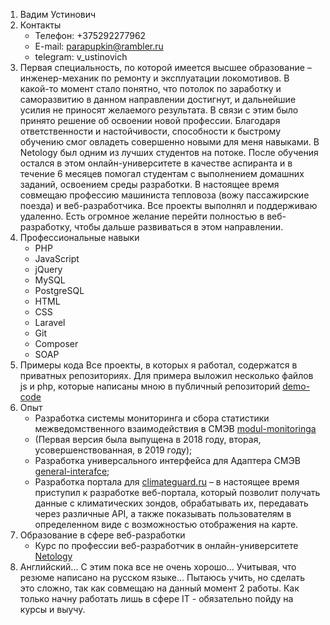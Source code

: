 1. Вадим Устинович
2. Контакты
    * Телефон: +375292277962
    * E-mail: parapupkin@rambler.ru
    * telegram: v_ustinovich
3. Первая специальность, по которой имеется высшее образование – инженер-механик по ремонту и эксплуатации локомотивов. В какой-то момент стало понятно, что потолок по заработку и саморазвитию в данном направлении достигнут, и дальнейшие усилия не приносят желаемого результата. В связи с этим было принято решение об освоении новой профессии. Благодаря ответственности и настойчивости, способности к быстрому обучению смог овладеть совершенно новыми для меня навыками. В Netology был одним из лучших студентов на потоке. После обучения остался в этом онлайн-университете в качестве аспиранта и в течение 6 месяцев помогал студентам с выполнением домашних заданий, освоением среды разработки. В настоящее время совмещаю профессию машиниста тепловоза (вожу пассажирские поезда) и веб-разработчика. Все проекты выполнял и поддерживаю удаленно. Есть огромное желание перейти полностью в веб-разработку, чтобы дальше развиваться в этом направлении.  
4. Профессиональные навыки
	* PHP
    * JavaScript
	* jQuery
	* MySQL
	* PostgreSQL
	* HTML
	* CSS
	* Laravel
	* Git
	* Composer
	* SOAP
5. Примеры кода
	Все проекты, в которых я работал, содержатся в приватных репозиториях. Для примера выложил несколько файлов js и php, которые написаны мною в публичный репозиторий [demo-code](https://bitbucket.org/parapupkin/demo-code/)
6. Опыт
	* Разработка системы мониторинга и сбора статистики межведомственного взаимодействия в СМЭВ [modul-monitoringa](https://hemulen-it.ru/2020/01/03/modul-monitoringa/)
	* (Первая версия была выпущена в 2018 году, вторая, усовершенствованная, в 2019 году);
	* Разработка универсального интерфейса для Адаптера СМЭВ [general-interafce](https://hemulen-it.ru/2019/06/26/general-interafce/);
	* Разработка портала для [climateguard.ru](https://climateguard.ru/) – в настоящее время приступил к разработке веб-портала, который позволит получать данные с климатических зондов, обрабатывать их, передавать через различные API, а также показывать пользователям в определенном виде с возможностью отображения на карте.
7. Образование в сфере веб-разработки
	* Курс по профессии веб-разработчик в онлайн-университете  [Netology](https://netology.ru/)
8. Английский...
	С этим пока все не очень хорошо... Учитывая, что резюме написано на русском языке... Пытаюсь учить, но сделать это сложно, так как совмещаю на данный момент 2 работы. Как только начну работать лишь в сфере IT - обязательно пойду на курсы и выучу.

